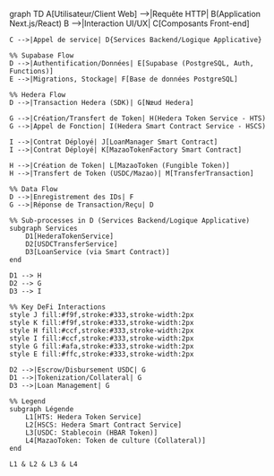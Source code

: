 graph TD
    A[Utilisateur/Client Web] -->|Requête HTTP| B(Application Next.js/React)
    B -->|Interaction UI/UX| C[Composants Front-end]
    
    C -->|Appel de service| D{Services Backend/Logique Applicative}
    
    %% Supabase Flow
    D -->|Authentification/Données| E[Supabase (PostgreSQL, Auth, Functions)]
    E -->|Migrations, Stockage| F[Base de données PostgreSQL]
    
    %% Hedera Flow
    D -->|Transaction Hedera (SDK)| G[Nœud Hedera]
    
    G -->|Création/Transfert de Token| H(Hedera Token Service - HTS)
    G -->|Appel de Fonction| I(Hedera Smart Contract Service - HSCS)
    
    I -->|Contrat Déployé| J[LoanManager Smart Contract]
    I -->|Contrat Déployé| K[MazaoTokenFactory Smart Contract]
    
    H -->|Création de Token| L[MazaoToken (Fungible Token)]
    H -->|Transfert de Token (USDC/Mazao)| M[TransferTransaction]
    
    %% Data Flow
    D -->|Enregistrement des IDs| F
    G -->|Réponse de Transaction/Reçu| D
    
    %% Sub-processes in D (Services Backend/Logique Applicative)
    subgraph Services
        D1[HederaTokenService]
        D2[USDCTransferService]
        D3[LoanService (via Smart Contract)]
    end
    
    D1 --> H
    D2 --> G
    D3 --> I
    
    %% Key DeFi Interactions
    style J fill:#f9f,stroke:#333,stroke-width:2px
    style K fill:#f9f,stroke:#333,stroke-width:2px
    style H fill:#ccf,stroke:#333,stroke-width:2px
    style I fill:#ccf,stroke:#333,stroke-width:2px
    style G fill:#afa,stroke:#333,stroke-width:2px
    style E fill:#ffc,stroke:#333,stroke-width:2px
    
    D2 -->|Escrow/Disbursement USDC| G
    D1 -->|Tokenization/Collateral| G
    D3 -->|Loan Management| G
    
    %% Legend
    subgraph Légende
        L1[HTS: Hedera Token Service]
        L2[HSCS: Hedera Smart Contract Service]
        L3[USDC: Stablecoin (HBAR Token)]
        L4[MazaoToken: Token de culture (Collateral)]
    end
    
    L1 & L2 & L3 & L4
